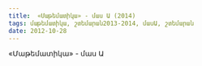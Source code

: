 ```yaml
---
title:  «Մաթեմատիկա» - մաս Ա (2014) 
tags: մաթեմատիկա, շտեմարան2013-2014, մասԱ, շտեմարան
date: 2012-10-28
---
```



«Մաթեմատիկա» - մաս Ա